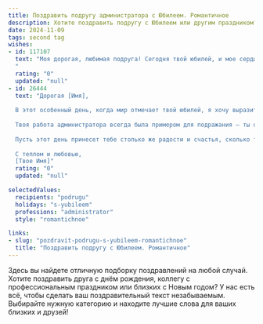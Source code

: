 ```yaml
---
title: Поздравить подругу администратора с Юбилеем. Романтичное
description: Хотите поздравить подругу с Юбилеем или другим праздником? Наш ИИ создаст незабываемое поздравление, а вы обязательно выделитесь среди других.  
date: 2024-11-09
tags: second tag
wishes:
- id: 117107
  text: "Моя дорогая, любимая подруга! Сегодня твой юбилей, и мое сердце переполняется любовью и нежностью к тебе.  Ты – удивительная женщина, прекрасный администратор,  и просто ангел во плоти!  Пусть твоя жизнь будет  наполнена счастьем,  как волшебная сказка,  где каждый день – это новый, прекрасный сюжет, а любовь и верность – главные герои.  С юбилеем, моя неповторимая!
  "
  rating: "0"
  updated: "null"
- id: 26444
  text: "Дорогая [Имя],
  
  В этот особенный день, когда мир отмечает твой юбилей, я хочу выразить тебе все свои самые теплые и искренние поздравления. Ты не просто моя подруга, ты – человек, который вдохновляет меня своим профессионализмом и умением находить гармонию в жизни.
  
  Твоя работа администратора всегда была примером для подражания – ты организуешь, управляешь, создаешь уют и комфорт вокруг себя, словно настоящая волшебница офиса. Но даже больше, чем твои профессиональные успехи, ценятся твои душевные качества – доброта, отзывчивость и неизменная поддержка.
  
  Пусть этот день принесет тебе столько же радости и счастья, сколько ты даришь другим. Желаю, чтобы каждый новый год твоей жизни был наполнен новыми достижениями, яркими впечатлениями и любовью.
  
  С теплом и любовью,
  [Твое Имя]"
  rating: "0"
  updated: "null"

selectedValues:
  recipients: "podrugu"
  holidays: "s-yubileem"
  professions: "administrator"
  style: "romantichnoe"

links:
- slug: "pozdravit-podrugu-s-yubileem-romantichnoe"
  title: "Поздравить подругу с Юбилеем. Романтичное"
---
```


Здесь вы найдете отличную подборку поздравлений на любой случай.
Хотите поздравить друга с днём рождения, коллегу с профессиональным праздником или близких с Новым годом? У нас есть всё, чтобы сделать ваш поздравительный текст незабываемым. Выбирайте нужную категорию и находите лучшие слова для ваших близких и друзей!
